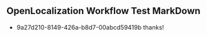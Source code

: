 ## OpenLocalization Workflow Test MarkDown
* 9a27d210-8149-426a-b8d7-00abcd59419b thanks!

<!--HONumber=Aug16_HO4-->


